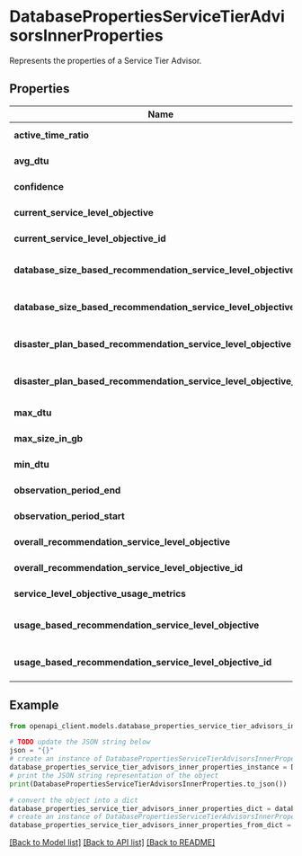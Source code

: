 # DatabasePropertiesServiceTierAdvisorsInnerProperties

Represents the properties of a Service Tier Advisor.

## Properties

Name | Type | Description | Notes
------------ | ------------- | ------------- | -------------
**active_time_ratio** | **float** | The activeTimeRatio for service tier advisor. | [optional] [readonly] 
**avg_dtu** | **float** | Gets or sets avgDtu for service tier advisor. | [optional] [readonly] 
**confidence** | **float** | Gets or sets confidence for service tier advisor. | [optional] [readonly] 
**current_service_level_objective** | **str** | Gets or sets currentServiceLevelObjective for service tier advisor. | [optional] [readonly] 
**current_service_level_objective_id** | **str** | Gets or sets currentServiceLevelObjectiveId for service tier advisor. | [optional] [readonly] 
**database_size_based_recommendation_service_level_objective** | **str** | Gets or sets databaseSizeBasedRecommendationServiceLevelObjective for service tier advisor. | [optional] [readonly] 
**database_size_based_recommendation_service_level_objective_id** | **str** | Gets or sets databaseSizeBasedRecommendationServiceLevelObjectiveId for service tier advisor. | [optional] [readonly] 
**disaster_plan_based_recommendation_service_level_objective** | **str** | Gets or sets disasterPlanBasedRecommendationServiceLevelObjective for service tier advisor. | [optional] [readonly] 
**disaster_plan_based_recommendation_service_level_objective_id** | **str** | Gets or sets disasterPlanBasedRecommendationServiceLevelObjectiveId for service tier advisor. | [optional] [readonly] 
**max_dtu** | **float** | Gets or sets maxDtu for service tier advisor. | [optional] [readonly] 
**max_size_in_gb** | **float** | Gets or sets maxSizeInGB for service tier advisor. | [optional] [readonly] 
**min_dtu** | **float** | Gets or sets minDtu for service tier advisor. | [optional] [readonly] 
**observation_period_end** | **datetime** | The observation period start (ISO8601 format). | [optional] [readonly] 
**observation_period_start** | **datetime** | The observation period start (ISO8601 format). | [optional] [readonly] 
**overall_recommendation_service_level_objective** | **str** | Gets or sets overallRecommendationServiceLevelObjective for service tier advisor. | [optional] [readonly] 
**overall_recommendation_service_level_objective_id** | **str** | Gets or sets overallRecommendationServiceLevelObjectiveId for service tier advisor. | [optional] [readonly] 
**service_level_objective_usage_metrics** | [**List[DatabasePropertiesServiceTierAdvisorsInnerPropertiesServiceLevelObjectiveUsageMetricsInner]**](DatabasePropertiesServiceTierAdvisorsInnerPropertiesServiceLevelObjectiveUsageMetricsInner.md) | Gets or sets serviceLevelObjectiveUsageMetrics for the service tier advisor. | [optional] [readonly] 
**usage_based_recommendation_service_level_objective** | **str** | Gets or sets usageBasedRecommendationServiceLevelObjective for service tier advisor. | [optional] [readonly] 
**usage_based_recommendation_service_level_objective_id** | **str** | Gets or sets usageBasedRecommendationServiceLevelObjectiveId for service tier advisor. | [optional] [readonly] 

## Example

```python
from openapi_client.models.database_properties_service_tier_advisors_inner_properties import DatabasePropertiesServiceTierAdvisorsInnerProperties

# TODO update the JSON string below
json = "{}"
# create an instance of DatabasePropertiesServiceTierAdvisorsInnerProperties from a JSON string
database_properties_service_tier_advisors_inner_properties_instance = DatabasePropertiesServiceTierAdvisorsInnerProperties.from_json(json)
# print the JSON string representation of the object
print(DatabasePropertiesServiceTierAdvisorsInnerProperties.to_json())

# convert the object into a dict
database_properties_service_tier_advisors_inner_properties_dict = database_properties_service_tier_advisors_inner_properties_instance.to_dict()
# create an instance of DatabasePropertiesServiceTierAdvisorsInnerProperties from a dict
database_properties_service_tier_advisors_inner_properties_from_dict = DatabasePropertiesServiceTierAdvisorsInnerProperties.from_dict(database_properties_service_tier_advisors_inner_properties_dict)
```
[[Back to Model list]](../README.md#documentation-for-models) [[Back to API list]](../README.md#documentation-for-api-endpoints) [[Back to README]](../README.md)


